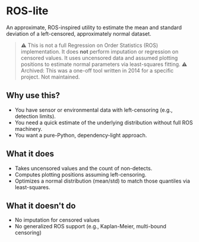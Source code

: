 # ROS-lite


An approximate, ROS-inspired utility to estimate the mean and standard deviation of a left-censored, approximately normal dataset.

> ⚠️ This is not a full Regression on Order Statistics (ROS) implementation. It does **not** perform imputation or regression on censored values. It uses uncensored data and assumed plotting positions to estimate normal parameters via least-squares fitting.
> ⚠️ Archived: This was a one-off tool written in 2014 for a specific project. Not maintained. 

## Why use this?

- You have sensor or environmental data with left-censoring (e.g., detection limits).
- You need a quick estimate of the underlying distribution without full ROS machinery.
- You want a pure-Python, dependency-light approach.

## What it does

- Takes uncensored values and the count of non-detects.
- Computes plotting positions assuming left-censoring.
- Optimizes a normal distribution (mean/std) to match those quantiles via least-squares.

## What it doesn't do

- No imputation for censored values
- No generalized ROS support (e.g., Kaplan-Meier, multi-bound censoring)
